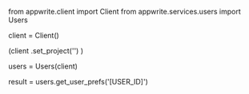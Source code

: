 from appwrite.client import Client
from appwrite.services.users import Users

client = Client()

(client
  .set_project('')
)

users = Users(client)

result = users.get_user_prefs('[USER_ID]')
